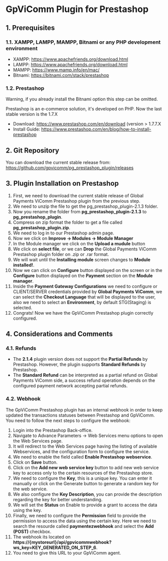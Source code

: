 # GpViComm Plugin for Prestashop

## 1. Prerequisites
### 1.1. XAMPP, LAMPP, MAMPP, Bitnami or any PHP development environment
- XAMPP: https://www.apachefriends.org/download.html
- LAMPP: https://www.apachefriends.org/download.html
- MAMPP: https://www.mamp.info/en/mac/
- Bitnami: https://bitnami.com/stack/prestashop
### 1.2. Prestashop
Warning, if you already install the Bitnami option this step can be omitted.

Prestashop is an e-commerce solution, it's developed on PHP. Now the last stable version is the 1.7.X
- Download: https://www.prestashop.com/en/download (version > 1.7.7.X
- Install Guide: https://www.prestashop.com/en/blog/how-to-install-prestashop

## 2. Git Repository
You can download the current stable release from: https://github.com/gpvicomm/pg_prestashop_plugin/releases

## 3. Plugin Installation on Prestashop
1. First, we need to download the current stable release of Global Payments ViComm Prestashop plugin from the previous step.
2. We need to unzip the file to get the pg_prestashop_plugin-2.1.3 folder.
3. Now you rename the folder from **pg_prestashop_plugin-2.1.3** to **pg_prestashop_plugin**.
4. Compress on zip format the folder to get a file called **pg_prestashop_plugin.zip**.
5. We need to log in to our Prestashop admin page.
6. Now we click on **Improve -> Modules -> Module Manager**
7. In the Module manager we click on the **Upload a mudule** button
8. We click on **select file**, or we can **Drop** the Global Payments ViComm Prestashop plugin folder on .zip or .rar format.
9. We will wait until the **Installing module** screen changes to **Module installed!**.
10. Now we can click on **Configure** button displayed on the screen or in the **Configure** button displayed on the **Payment** section on the **Module manager**.
11. Inside the **Payment Gateway Configurations** we need to configure or CLIENT/SERVER credentials provided by **Global Payments ViComm**, we can select the **Checkout Language** that will be displayed to the user, also we need to select an **Environment**, by default STG(Staging) is selected.
12. Congrats! Now we have the GpViComm Prestashop plugin correctly configured.

## 4. Considerations and Comments
### 4.1. Refunds
- The **2.1.4** plugin version does not support the **Partial Refunds** by Prestashop. However, the plugin supports **Standard Refunds** by Prestashop.
- The **Standard Refund** can be interpreted as a partial refund on Global Payments ViComm side, a success refund operation depends on the configured payment network accepting partial refunds.
### 4.2. Webhook
The GpViComm Prestashop plugin has an internal webhook in order to keep updated the transactions statuses between Prestashop and GpViComm. You need to follow the next steps to configure the webhook:
1. Login into the Prestashop Back-office.
2. Navigate to Advance Parameters -> Web Services menu options to open the Web Services page.
3. It will redirect to the Web Services page having the listing of available Webservices, and the configuration form to configure the service.
4. We need to enable the field called **Enable Prestashop webservice**.
5. Click on **Save** button.
6. Click on the **Add new web service key** button to add new web service key to access only to the certain resources of the Prestashop store.
7. We need to configure the **Key**, this is a unique key. You can enter it manually or click on the Generate button to generate a random key for the web service.
8. We also configure the **Key Description**, you can provide the description regarding the key for better understanding.
9. We will set the **Status** on Enable to provide a grant to access the data using the key.
10. Finally, we need to configure the **Permission** field to provide the permission to access the data using the certain key. Here we need to search the resourde called **paymentezwebhook** and select the **Add (POST)** checkbox.
11. The webhook its located on **https://{mystoreurl}/api/gpvicommwebhook?ws_key=KEY_GENERATED_ON_STEP_6**.
12. You need to give this URL to your GpViComm agent.
